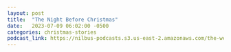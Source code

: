 ```yaml
---
layout: post
title:  "The Night Before Christmas"
date:   2023-07-09 06:02:00 -0500
categories: christmas-stories
podcast_link: https://nilbus-podcasts.s3.us-east-2.amazonaws.com/the-well-trained-mind/Christmas%20stories/The%20Night%20Before%20Christmas.mp3
---
```

